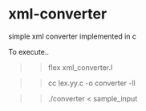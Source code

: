 # xml-converter
simple xml converter implemented in c

To execute..
>> flex xml_converter.l

>> cc lex.yy.c -o converter -ll

>> ./converter < sample_input
